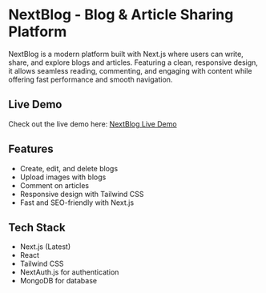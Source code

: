 # NextBlog - Blog & Article Sharing Platform
NextBlog is a modern platform built with Next.js where users can write, share, and explore blogs and articles. Featuring a clean, responsive design, it allows seamless reading, commenting, and engaging with content while offering fast performance and smooth navigation.

## Live Demo

Check out the live demo here: [NextBlog Live Demo]((https://next-blog-three-indol.vercel.app/))

## Features

- Create, edit, and delete blogs
- Upload images with blogs
- Comment on articles
- Responsive design with Tailwind CSS
- Fast and SEO-friendly with Next.js

## Tech Stack

- Next.js (Latest)
- React
- Tailwind CSS
- NextAuth.js for authentication
- MongoDB for database
